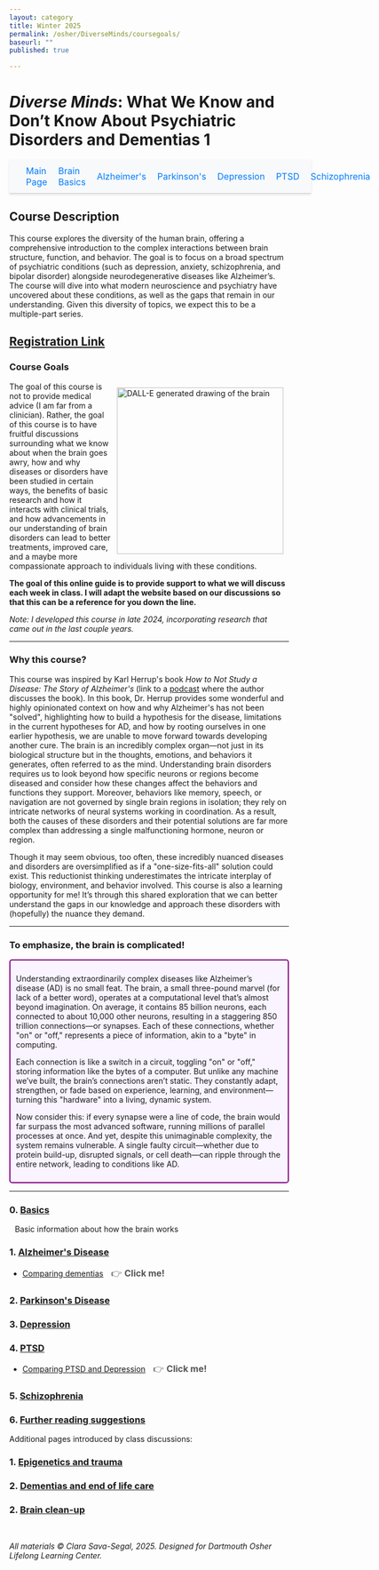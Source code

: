 ```yaml
---
layout: category
title: Winter 2025
permalink: /osher/DiverseMinds/coursegoals/
baseurl: ""
published: true

---
```

# *Diverse Minds*: What We Know and Don’t Know About Psychiatric Disorders and Dementias 1
<style>
  <style>
  a img:hover {
    filter: brightness(0.4);
  }
  /* Style for the arrow and "Click me" text */
  .arrow {
    position: relative;
    display: inline-block;
    margin-right: 10px;
    color: rgb(173, 30, 166);
    font-weight: bold;
  }

  .arrow::before {
    content: '→';  /* Unicode arrow */
    font-size: 24px;
    color: rgb(173, 30, 166);
    position: absolute;
    right: -35px; /* Adjust as necessary */
    top: -5px;  /* Adjust to align with the text */
  }

  /* Optional: style for hover effect on the arrow */
  .arrow:hover {
    color: rgb(100, 20, 100);
  }
.floating-nav {
  position: relative; /* No longer fixed */
  top: 0;
  left: 0;
  width: 100%; /* Full width of the page */
  background-color: #f8f9fa; /* Background color */
  border-bottom: 1px solid #ccc; /* Border at the bottom */
  padding: 10px 20px; /* Padding inside the bar */
  box-shadow: 0 2px 4px rgba(0, 0, 0, 0.1); /* Optional shadow */
  z-index: 1000;
  display: flex; /* Makes it horizontal */
  justify-content: space-around; /* Distribute links evenly */
  align-items: center; /* Center align the text vertically */
}

.floating-nav a {
  text-decoration: none;
  color: #007bff; /* Link color */
  font-size: 1rem;
  padding: 0 10px; /* Space around each link */
}

.floating-nav a:hover {
  color: #0056b3; /* Hover color */
  text-decoration: underline;
}
</style>
<div class="floating-nav">
  <a href="/osher/DiverseMinds/coursegoals/">Main Page</a>
  <a href="/osher/DiverseMinds/brainbasics/">Brain Basics</a>
  <a href="/osher/DiverseMinds/alzheimers/">Alzheimer's</a>
  <a href="/osher/DiverseMinds/parkinsons/">Parkinson's</a>
  <a href="/osher/DiverseMinds/depression/">Depression</a>
  <a href="/osher/DiverseMinds/ptsd/">PTSD</a>
  <a href="/osher/DiverseMinds/schizophrenia/">Schizophrenia</a>
</div>


## Course Description
This course explores the diversity of the human brain, offering a comprehensive introduction to the complex interactions between brain structure, function, and behavior. The goal is to focus on a broad spectrum of psychiatric conditions (such as depression, anxiety, schizophrenia, and bipolar disorder) alongside neurodegenerative diseases like Alzheimer’s. The course will dive into what modern neuroscience and psychiatry have uncovered about these conditions, as well as the gaps that remain in our understanding. Given this diversity of topics, we expect this to be a multiple-part series. 

## [Registration Link](https://reg130.imperisoft.com/Dartmouth/ProgramDetail/313137363238/Registration.aspx)
<!-- ## Acknowledgments  
_All of this material was designed by Clara Sava-Segal. This course was created for the Dartmouth Osher Lifelong Learning Center. I welcome any feedback and kindly ask that if you use any part of this material, please provide appropriate credit._   -->


### Course Goals

<div style="float: right; margin: 10px;">
  <img src="{{ '/assets/images/DALLE_2024-image_line_brain.jpg' | relative_url }}" alt="DALL-E generated drawing of the brain" width="300">
</div>
The goal of this course is not to provide medical advice (I am far from a clinician). Rather, the goal of this course is to have fruitful discussions surrounding what we know about when the brain goes awry, how and why diseases or disorders have been studied in certain ways, the benefits of basic research and how it interacts with clinical trials, and how advancements in our understanding of brain disorders can lead to better treatments, improved care, and a maybe more compassionate approach to individuals living with these conditions.

**The goal of this online guide is to provide support to what we will discuss each week in class. I will adapt the website based on our discussions so that this can be a reference for you down the line.**

*Note: I developed this course in late 2024, incorporating research that came out in the last couple years.*

---
### Why this course?
This course was inspired by Karl Herrup's book *How to Not Study a Disease: The Story of Alzheimer's* (link to a [podcast](https://news.uchicago.edu/where-has-alzheimers-research-gone-wrong) where the author discusses the book). In this book, Dr. Herrup provides some wonderful and highly opinionated context on how and why Alzheimer's has not been "solved", highlighting how to build a hypothesis for the disease, limitations in the current hypotheses for AD, and how by rooting ourselves in one earlier hypothesis, we are unable to move forward towards developing another cure. The brain is an incredibly complex organ—not just in its biological structure but in the thoughts, emotions, and behaviors it generates, often referred to as the mind. Understanding brain disorders requires us to look beyond how specific neurons or regions become diseased and consider how these changes affect the behaviors and functions they support. Moreover, behaviors like memory, speech, or navigation are not governed by single brain regions in isolation; they rely on intricate networks of neural systems working in coordination. As a result, both the causes of these disorders and their potential solutions are far more complex than addressing a single malfunctioning hormone, neuron or region.

Though it may seem obvious, too often, these incredibly nuanced diseases and disorders are oversimplified as if a "one-size-fits-all" solution could exist. This reductionist thinking underestimates the intricate interplay of biology, environment, and behavior involved. This course is also a learning opportunity for me! It’s through this shared exploration that we can better understand the gaps in our knowledge and approach these disorders with (hopefully) the nuance they demand.

---
### To emphasize, the brain is complicated!
<div style="border: 2px solid purple; padding: 10px; background-color: #f9f4ff; border-radius: 5px; margin: 10px 0;">


Understanding extraordinarily complex diseases like Alzheimer’s disease (AD) is no small feat. The brain, a small three-pound marvel (for lack of a better word), operates at a computational level that’s almost beyond imagination. On average, it contains 85 billion neurons, each connected to about 10,000 other neurons, resulting in a staggering 850 trillion connections—or synapses. Each of these connections, whether "on" or "off," represents a piece of information, akin to a "byte" in computing.

Each connection is like a switch in a circuit, toggling "on" or "off," storing information like the bytes of a computer. But unlike any machine we’ve built, the brain’s connections aren’t static. They constantly adapt, strengthen, or fade based on experience, learning, and environment—turning this "hardware" into a living, dynamic system.

Now consider this: if every synapse were a line of code, the brain would far surpass the most advanced software, running millions of parallel processes at once. And yet, despite this unimaginable complexity, the system remains vulnerable. A single faulty circuit—whether due to protein build-up, disrupted signals, or cell death—can ripple through the entire network, leading to conditions like AD.
</div>


---
### 0. [Basics](/osher/DiverseMinds/brainbasics/)  
<div style="display: flex; align-items: center; margin-bottom: 10px;">
  <span style="font-size: 1.5rem; margin-right: 10px;"></span>
  <a href="/osher/DiverseMinds/alzheimers/" style="text-decoration: none;">Basic information about how the brain works</a>
</div>

### 1. [Alzheimer's Disease](/osher/DiverseMinds/alzheimers/)  
- [Comparing dementias](/osher/DiverseMinds/dementias/)
  <span style="margin-left: 10px; font-size: 1rem; color: #555;">👉 <strong>Click me!</strong></span>

### 2. [Parkinson's Disease](/osher/DiverseMinds/parkinsons/)  

### 3. [Depression](/osher/DiverseMinds/depression/)  

### 4. [PTSD](/osher/DiverseMinds/ptsd/)  
- [Comparing PTSD and Depression](/osher/DiverseMinds/compareMDDPTSD/)
  <span style="margin-left: 10px; font-size: 1rem; color: #555;">👉 <strong>Click me!</strong></span>

### 5. [Schizophrenia](/osher/DiverseMinds/schizophrenia/)  

### 6. [Further reading suggestions](/osher/DiverseMinds/books/)  

Additional pages introduced by class discussions:
### 1. [Epigenetics and trauma](osher/DiverseMinds/epigenetics-trauma)  

### 2. [Dementias and end of life care](/osher/DiverseMinds/dementia-death/)  

### 2. [Brain clean-up](/osher/DiverseMinds/brain-cleanup/)  

<br>

_All materials © Clara Sava-Segal, 2025. Designed for Dartmouth Osher Lifelong Learning Center._  

